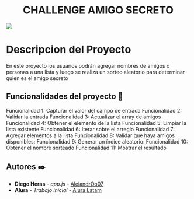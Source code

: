 <h1 align="center">CHALLENGE AMIGO SECRETO</h1>
<p align="left">
   <img src="https://img.shields.io/badge/STATUS-FINALIZADO-green">
   </p>
<H1 align="left">Descripcion del Proyecto</H1>
En este proyecto los usuarios podrán agregar nombres de amigos o personas a una lista y luego se realiza un sorteo aleatorio para determinar quien es el amigo secreto 

## Funcionalidades del proyecto 🔨
Funcionalidad 1: Capturar el valor del campo de entrada
Funcionalidad 2: Validar la entrada
Funcionalidad 3: Actualizar el array de amigos
Funcionalidad 4: Obtener el elemento de la lista
Funcionalidad 5: Limpiar la lista existente
Funcionalidad 6: Iterar sobre el arreglo
Funcionalidad 7: Agregar elementos a la lista
Funcionalidad 8: Validar que haya amigos disponibles: 
Funcionalidad 9: Generar un índice aleatorio:
Funcionalidad 10: Obtener el nombre sorteado
Funcionalidad 11: Mostrar el resultado

## Autores ✒️
* **Diego Heras** - *app.js* - [AlejandrOo07](https://github.com/AlejandrOo07)
* **Alura** - *Trabajo inicial* - [Alura Latam](https://github.com/alura-es-cursos)

